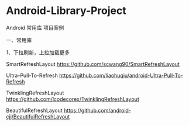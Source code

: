 # Android-Library-Project
Android 常用库 项目案例

一、常用库

 1、下拉刷新，上拉加载更多
 
  SmartRefreshLayout		https://github.com/scwang90/SmartRefreshLayout
 
  Ultra-Pull-To-Refresh		https://github.com/liaohuqiu/android-Ultra-Pull-To-Refresh
  
  TwinklingRefreshLayout		https://github.com/lcodecorex/TwinklingRefreshLayout
  
  BeautifulRefreshLayout		https://github.com/android-cjj/BeautifulRefreshLayout
